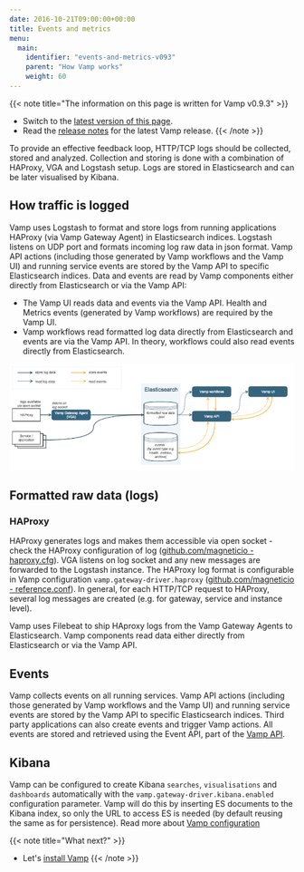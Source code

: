 ```yaml
---
date: 2016-10-21T09:00:00+00:00
title: Events and metrics
menu:
  main:
    identifier: "events-and-metrics-v093"
    parent: "How Vamp works"
    weight: 60
---
```


{{< note title="The information on this page is written for Vamp v0.9.3" >}}

* Switch to the [latest version of this page](/documentation/how-vamp-works/events-and-metrics).
* Read the [release notes](/documentation/release-notes/latest) for the latest Vamp release.
{{< /note >}}

To provide an effective feedback loop, HTTP/TCP logs should be collected, stored and analyzed. Collection and storing is done with a combination of HAProxy, VGA and Logstash setup. Logs are stored in Elasticsearch and can be later visualised by Kibana.

## How traffic is logged

Vamp uses Logstash to format and store logs from running applications HAProxy (via Vamp Gateway Agent) in Elasticsearch indices. Logstash listens on UDP port and formats incoming log raw data in json format. Vamp API actions (including those generated by Vamp workflows and the Vamp UI) and running service events are stored by the Vamp API to specific Elasticsearch indices. 
Data and events are read by Vamp components either directly from Elasticsearch or via the Vamp API:

* The Vamp UI reads data and events via the Vamp API. Health and Metrics events (generated by Vamp workflows) are required by the Vamp UI.
* Vamp workflows read formatted log data directly from Elasticsearch and events are via the Vamp API. In theory, workflows could also read events directly from Elasticsearch.

![](/images/diagram/v093/events-and-metrics-flow.png)


## Formatted raw data (logs)

### HAProxy
HAProxy generates logs and makes them accessible via open socket - check the HAProxy configuration of log ([github.com/magneticio - haproxy.cfg](https://github.com/magneticio/vamp-gateway-agent/blob/master/files/usr/local/vamp/haproxy.basic.cfg)).
VGA listens on log socket and any new messages are forwarded to the Logstash instance. The HAProxy log format is configurable in Vamp configuration `vamp.gateway-driver.haproxy` ([github.com/magneticio - reference.conf](https://github.com/magneticio/vamp/blob/master/bootstrap/src/main/resources/reference.conf)).
In general, for each HTTP/TCP request to HAProxy, several log messages are created (e.g. for gateway, service and instance level). 

Vamp uses Filebeat to ship HAproxy logs from the Vamp Gateway Agents to Elasticsearch. Vamp components read data either directly from Elasticsearch or via the Vamp API.

## Events

Vamp collects events on all running services. Vamp API actions (including those generated by Vamp workflows and the Vamp UI) and running service events are stored by the Vamp API to specific Elasticsearch indices. Third party applications can also create events and trigger Vamp actions.
All events are stored and retrieved using the Event API, part of the [Vamp API](/documentation/api/v0.9.3/api-reference).


## Kibana

  Vamp can be configured to create Kibana `searches`, `visualisations` and `dashboards` automatically with the `vamp.gateway-driver.kibana.enabled` configuration parameter.
  Vamp will do this by inserting ES documents to the Kibana index, so only the URL to access ES is needed (by default reusing the same as for persistence). Read more about [Vamp configuration](/documentation/installation/v0.9.3/configure-vamp)

{{< note title="What next?" >}}
* Let's [install Vamp](/documentation/installation/v0.9.3/overview) 
{{< /note >}}